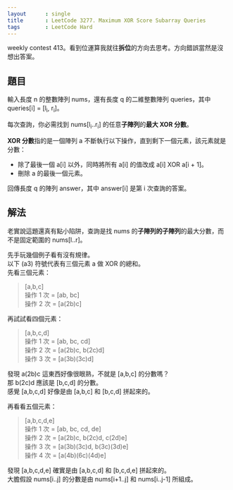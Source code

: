 ```yaml
---
layout      : single
title       : LeetCode 3277. Maximum XOR Score Subarray Queries
tags        : LeetCode Hard
---
```

weekly contest 413。看到位運算我就往**拆位**的方向去思考。方向錯誤當然是沒想出答案。  

## 題目

輸入長度 n 的整數陣列 nums，還有長度 q 的二維整數陣列 queries，其中 queries[i] = [l<sub>i</sub>, r<sub>i</sub>]。  

每次查詢，你必需找到 nums[l<sub>i</sub>..r<sub>i</sub>] 的任意**子陣列**的**最大 XOR 分數**。  

**XOR 分數**指的是一個陣列 a 不斷執行以下操作，直到剩下一個元素，該元素就是分數：  

- 除了最後一個 a[i] 以外，同時將所有 a[i] 的值改成 a[i] XOR a[i + 1]。  
- 刪除 a 的最後一個元素。  

回傳長度 q 的陣列 answer，其中 answer[i] 是第 i 次查詢的答案。  

## 解法

老實說這題還真有點小陷阱，查詢是找 nums 的**子陣列的子陣列**的最大分數，而不是固定範圍的 nums[l..r]。  

先手玩幾個例子看有沒有規律。  
以下 (a3) 符號代表有三個元素 a 做 XOR 的總和。  
先看三個元素：  
> [a,b,c]  
> 操作 1 次 = [ab, bc]  
> 操作 2 次 = [a(2b)c]  

再試試看四個元素：  
> [a,b,c,d]  
> 操作 1 次 = [ab, bc, cd]  
> 操作 2 次 = [a(2b)c, b(2c)d]  
> 操作 3 次 = [a(3b)(3c)d]  

發現 a(2b)c 這東西好像很眼熟，不就是 [a,b,c] 的分數嗎？  
那 b(2c)d 應該是 [b,c,d] 的分數。  
感覺 [a,b,c,d] 好像是由 [a,b,c] 和 [b,c,d] 拼起來的。  

再看看五個元素：  
> [a,b,c,d,e]  
> 操作 1 次 = [ab, bc, cd, de]  
> 操作 2 次 = [a(2b)c, b(2c)d, c(2d)e]  
> 操作 3 次 = [a(3b)(3c)d, b(3c)(3d)e]  
> 操作 4 次 = [a(4b)(6c)(4d)e]  

發現 [a,b,c,d,e] 確實是由 [a,b,c,d] 和 [b,c,d,e] 拼起來的。  
大膽假設 nums[i..j] 的分數是由 nums[i+1..j] 和 nums[i..j-1] 所組成。  
